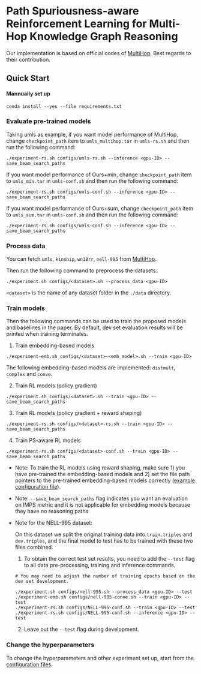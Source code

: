 # Path Spuriousness-aware Reinforcement Learning for Multi-Hop Knowledge Graph Reasoning

Our implementation is based on official codes of [MultiHop](https://github.com/salesforce/MultiHopKG). Best regards to their contribution.

## Quick Start

#### Mannually set up 
```
conda install --yes --file requirements.txt
```

### Evaluate pre-trained models
Taking umls as example, if you want model performance of MultiHop,
change `checkpoint_path` item to `umls_multihop.tar` in `umls-rs.sh` and then run the following command:
```
./experiment-rs.sh configs/umls-rs.sh --inference <gpu-ID> --save_beam_search_paths
```
If you want model performance of Ours+min,
change `checkpoint_path` item to `umls_min.tar` in `umls-conf.sh` and then run the following command:
```
./experiment-rs.sh configs/umls-conf.sh --inference <gpu-ID> --save_beam_search_paths
```
If you want model performance of Ours+sum,
change `checkpoint_path` item to `umls_sum.tar` in `umls-conf.sh` and then run the following command:
```
./experiment-rs.sh configs/umls-conf.sh --inference <gpu-ID> --save_beam_search_paths
```

### Process data
You can fetch `umls`, `kinship`, `wn18rr`, `nell-995` from [MultiHop](https://github.com/salesforce/MultiHopKG).

Then run the following command to preprocess the datasets.
```
./experiment.sh configs/<dataset>.sh --process_data <gpu-ID>
```

`<dataset>` is the name of any dataset folder in the `./data` directory.

### Train models
Then the following commands can be used to train the proposed models and baselines in the paper. By default, dev set evaluation results will be printed when training terminates.

1. Train embedding-based models
```
./experiment-emb.sh configs/<dataset>-<emb_model>.sh --train <gpu-ID>
```
The following embedding-based models are implemented: `distmult`, `complex` and `conve`.

2. Train RL models (policy gradient)
```
./experiment.sh configs/<dataset>.sh --train <gpu-ID> --save_beam_search_paths
```

3. Train RL models (policy gradient + reward shaping)
```
./experiment-rs.sh configs/<dataset>-rs.sh --train <gpu-ID> --save_beam_search_paths
```

4. Train PS-aware RL models
```
./experiment-rs.sh configs/<dataset>-conf.sh --train <gpu-ID> --save_beam_search_paths
```

* Note: To train the RL models using reward shaping, make sure 1) you have pre-trained the embedding-based models and 2) set the file path pointers to the pre-trained embedding-based models correctly ([example configuration file](configs/umls-rs.sh)).

* Note: `--save_beam_search_paths` flag indicates you want an evaluation on IMPS metric and it is not applicable for embedding models because they have no reasoning paths 

* Note for the NELL-995 dataset: 

  On this dataset we split the original training data into `train.triples` and `dev.triples`, and the final model to test has to be trained with these two files combined. 
  1. To obtain the correct test set results, you need to add the `--test` flag to all data pre-processing, training and inference commands.  
    ```
    # You may need to adjust the number of training epochs based on the dev set development.

    ./experiment.sh configs/nell-995.sh --process_data <gpu-ID> --test
    ./experiment-emb.sh configs/nell-995-conve.sh --train <gpu-ID> --test
    ./experiment-rs.sh configs/NELL-995-conf.sh --train <gpu-ID> --test
    ./experiment-rs.sh configs/NELL-995-conf.sh --inference <gpu-ID> --test
    ```    
  2. Leave out the `--test` flag during development.

### Change the hyperparameters
To change the hyperparameters and other experiment set up, start from the [configuration files](configs).
